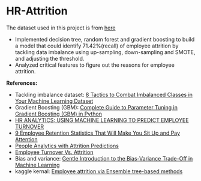 # HR-Attrition
The dataset used in this project is from [here](https://www.ibm.com/communities/analytics/watson-analytics-blog/hr-employee-attrition/)
* Implemented decision tree, random forest and gradient boosting to build a model that could identify 71.42%(recall) of employee attrition by tackling data imbalance using up-sampling, down-sampling and SMOTE, and adjusting the threshold.
* Analyzed critical features to figure out the reasons for employee attrition.


**References:**
* Tackling imbalance dataset: [8 Tactics to Combat Imbalanced Classes in Your Machine Learning Dataset](https://machinelearningmastery.com/tactics-to-combat-imbalanced-classes-in-your-machine-learning-dataset/)
* Gradient Boosting (GBM): [Complete Guide to Parameter Tuning in Gradient Boosting (GBM) in Python](https://www.analyticsvidhya.com/blog/2016/02/complete-guide-parameter-tuning-gradient-boosting-gbm-python/)
* [HR ANALYTICS: USING MACHINE LEARNING TO PREDICT EMPLOYEE TURNOVER](https://www.business-science.io/business/2017/09/18/hr_employee_attrition.html)
* [9 Employee Retention Statistics That Will Make You Sit Up and Pay Attention](https://www.tlnt.com/9-employee-retention-statistics-that-will-make-you-sit-up-and-pay-attention/)
* [People Analytics with Attrition Predictions](https://towardsdatascience.com/people-analytics-with-attrition-predictions-12adcce9573f)
* [Employee Turnover Vs. Attrition](https://smallbusiness.chron.com/employee-turnover-vs-attrition-15846.html)
* Bias and variance: [Gentle Introduction to the Bias-Variance Trade-Off in Machine Learning](https://machinelearningmastery.com/gentle-introduction-to-the-bias-variance-trade-off-in-machine-learning/)
* kaggle kernal: [Employee attrition via Ensemble tree-based methods](https://www.kaggle.com/arthurtok/employee-attrition-via-ensemble-tree-based-methods)
